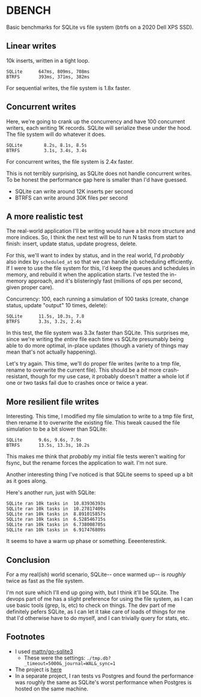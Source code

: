 # DBENCH

Basic benchmarks for SQLite vs file system (btrfs on a 2020 Dell XPS SSD).

## Linear writes

10k inserts, written in a tight loop.

```
SQLite      647ms, 809ms, 708ms
BTRFS       393ms, 371ms, 382ms
```

For sequential writes, the file system is 1.8x faster.

## Concurrent writes

Here, we're going to crank up the concurrency and have 100 concurrent writers, each writing 1K records. SQLite will serialize these under the hood. The file system will do whatever it does.

```
SQLite        8.2s, 8.1s, 8.5s
BTRFS         3.1s, 3.4s, 3.4s
```

For concurrent writes, the file system is 2.4x faster.

This is not terribly surprising, as SQLite does not handle concurrent writes. To be honest the performance gap here is smaller than I'd have guessed.

- SQLite can write around 12K inserts per second
- BTRFS can write around 30K files per second

## A more realistic test

The real-world application I'll be writing would have a bit more structure and more indices. So, I think the next test will be to run N tasks from start to finish: insert, update status, update progress, delete.

For this, we'll want to index by status, and in the real world, I'd *probably* also index by `scheduled_at` so that we can handle job scheduling efficiently. If I were to use the file system for this, I'd keep the queues and schedules in memory, and rebuild it when the application starts. I've tested the in-memory approach, and it's blisteringly fast (millions of ops per second, given proper care).

Concurrency: 100, each running a simulation of 100 tasks (create, change status, update "output" 10 times, delete):

```
SQLite      11.5s, 10.3s, 7.8
BTRFS       3.3s, 3.2s, 2.4s
```

In this test, the file system was 3.3x faster than SQLite. This surprises me, since we're writing the *entire* file each time vs SQLite presumably being able to do more optimal, in-place updates (though a variety of things may mean that's not actually happening).

Let's try again. This time, we'll do proper file writes (write to a tmp file, rename to overwrite the current file). This should be a *bit* more crash-resistant, though for my use case, it probably doesn't matter a whole lot if one or two tasks fail due to crashes once or twice a year.

## More resilient file writes

Interesting. This time, I modified my file simulation to write to a tmp file first, then rename it to overwrite the existing file. This tweak caused the file simulation to be a bit slower than SQLite:

```
SQLite      9.6s, 9.6s, 7.9s
BTRFS       13.5s, 13.3s, 10.2s
```

This makes me think that *probably* my initial file tests weren't waiting for fsync, but the rename forces the application to wait. I'm not sure.

Another interesting thing I've noticed is that SQLite seems to speed up a bit as it goes along.

Here's another run, just with SQLite:

```
SQLite ran 10k tasks in  10.83936393s
SQLite ran 10k tasks in  10.27817409s
SQLite ran 10k tasks in  8.891015857s
SQLite ran 10k tasks in  6.528546715s
SQLite ran 10k tasks in  6.738008705s
SQLite ran 10k tasks in  6.917476809s
```

It seems to have a warm up phase or something. Eeeenterestink.

## Conclusion

For a my real(ish) world scenario, SQLite-- once warmed up-- is *roughly* twice as fast as the file system.

I'm not sure which I'll end up going with, but I think it'll be SQLite. The devops part of me has a slight preference for using the file system, as I can use basic tools (grep, ls, etc) to check on things. The dev part of me definitely pefers SQLite, as I can let it take care of loads of things for me that I'd otherwise have to do myself, and I can trivially query for stats, etc.

## Footnotes

- I used [mattn/go-sqlite3](https://github.com/mattn/go-sqlite3)
  - These were the settings: `./tmp.db?_timeout=5000&_journal=WAL&_sync=1`
- The project is [here](https://github.com/chrisdavies/dbench)
- In a separate project, I ran tests vs Postgres and found the performance was roughly the same as SQLite's worst performance when Postgres is hosted on the same machine.

